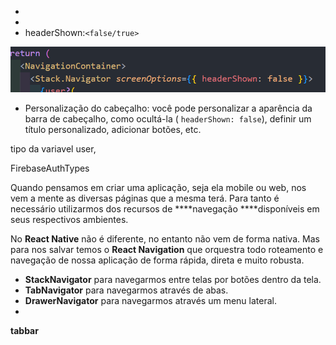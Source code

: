 * 
* 
* headerShown:`<false/true>`

![1714322911642](image/anotacoesgerais/1714322911642.png)

* Personalização do cabeçalho: você pode personalizar a aparência da barra de cabeçalho, como ocultá-la ( `headerShown: false`), definir um título personalizado, adicionar botões, etc.


tipo da variavel user, 

FirebaseAuthTypes


Quando pensamos em criar uma aplicação, seja ela mobile ou web, nos vem a mente as diversas páginas que a mesma terá. Para tanto é necessário utilizarmos dos recursos de ****navegação ****disponíveis em seus respectivos ambientes.

No ****React Native**** não é diferente, no entanto não vem de forma nativa. Mas para nos salvar temos o ****React Navigation**** que orquestra todo roteamento e navegação de nossa aplicação de forma rápida, direta e muito robusta.

* **StackNavigator** para navegarmos entre telas por botões dentro da tela.
* **TabNavigator** para navegarmos através de abas.
* ****DrawerNavigator**** para navegarmos através um menu lateral.
* 


**tabbar**
